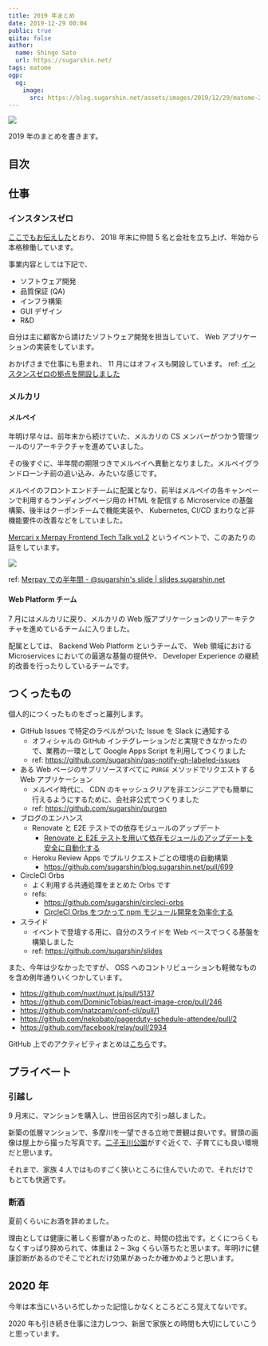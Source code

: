 ```yaml
---
title: 2019 年まとめ
date: 2019-12-29 00:04
public: true
qiita: false
author:
  name: Shingo Sato
  url: https://sugarshin.net/
tags: matome
ogp:
  og:
    image:
      src: https://blog.sugarshin.net/assets/images/2019/12/29/matome-2019/main.jpg
---
```


![](/assets/images/2019/12/29/matome-2019/main.jpg)

2019 年のまとめを書きます。

## 目次

## 仕事

### インスタンスゼロ

[ここでもお伝えした](/2019/02/01/instance0/ "インスタンスゼロ株式会社を共同創業しました")とおり、 2018 年末に仲間 5 名と会社を立ち上げ、年始から本格稼働しています。

事業内容としては下記で、

- ソフトウェア開発
- 品質保証 (QA)
- インフラ構築
- GUI デザイン
- R&D

自分は主に顧客から請けたソフトウェア開発を担当していて、 Web アプリケーションの実装をしています。

おかげさまで仕事にも恵まれ、 11 月にはオフィスも開設しています。 ref: [インスタンスゼロの拠点を開設しました](https://ja.ngs.io/2019/11/01/ins0-fudomae/)

### メルカリ

#### メルペイ

年明け早々は、前年末から続けていた、メルカリの CS メンバーがつかう管理ツールのリアーキテクチャを進めていました。

その後すぐに、半年間の期限つきでメルペイへ異動となりました。メルペイグランドローンチ前の追い込み、みたいな感じです。

メルペイのフロントエンドチームに配属となり、前半はメルペイの各キャンペーンで利用するランディングページ用の HTML を配信する Microservice の基盤構築、後半はクーポンチームで機能実装や、 Kubernetes, CI/CD まわりなど非機能要件の改善などをしていました。

[Mercari x Merpay Frontend Tech Talk vol.2](https://mercari.connpass.com/event/134185/) というイベントで、このあたりの話をしています。

![](/assets/images/2019/12/29/matome-2019/e.jpg)

ref: [Merpay での半年間 - @sugarshin's slide | slides.sugarshin.net](https://slides.sugarshin.net/half-year-at-merpay/)

#### Web Platform チーム

7 月にはメルカリに戻り、メルカリの Web 版アプリケーションのリアーキテクチャを進めているチームに入りました。

配属としては、 Backend Web Platform というチームで、 Web 領域における Microservices においての最適な基盤の提供や、 Developer Experience の継続的改善を行ったりしているチームです。

## つくったもの

個人的につくったものをざっと羅列します。

- GitHub Issues で特定のラベルがついた Issue を Slack に通知する
  - オフィシャルの GitHub インテグレーションだと実現できなかったので、業務の一環として Google Apps Script を利用してつくりました
  - ref: https://github.com/sugarshin/gas-notify-gh-labeled-issues
- ある Web ページのサブリソースすべてに `PURGE` メソッドでリクエストする Web アプリケーション
  - メルペイ時代に、 CDN のキャッシュクリアを非エンジニアでも簡単に行えるようにするために、会社非公式でつくりました
  - ref: https://github.com/sugarshin/purgen
- ブログのエンハンス
  - Renovate と E2E テストでの依存モジュールのアップデート
    - [Renovate と E2E テストを用いて依存モジュールのアップデートを安全に自動化する](/2019/06/01/renovate-with-e2e-test/)
  - Heroku Review Apps でプルリクエストごとの環境の自動構築
    - https://github.com/sugarshin/blog.sugarshin.net/pull/699
- CircleCI Orbs
  - よく利用する共通処理をまとめた Orbs です
  - refs:
    - https://github.com/sugarshin/circleci-orbs
    - [CircleCI Orbs をつかって npm モジュール開発を効率化する](/2019/06/26/npm-modules-development-with-circleci-orbs/)
- スライド
  - イベントで登壇する用に、自分のスライドを Web ベースでつくる基盤を構築しました
  - ref: https://github.com/sugarshin/slides

また、今年は少なかったですが、 OSS へのコントリビューションも軽微なものを含め例年通りいくつかしています。

- https://github.com/nuxt/nuxt.js/pull/5137
- https://github.com/DominicTobias/react-image-crop/pull/246
- https://github.com/natzcam/conf-cli/pull/1
- https://github.com/nekobato/pagerduty-schedule-attendee/pull/2
- https://github.com/facebook/relay/pull/2934

GitHub 上でのアクティビティまとめは[こちら](/search/?q=%5BMonthly%20report%5D%202019)です。

## プライベート

### 引越し

9 月末に、マンションを購入し、世田谷区内で引っ越しました。

新築の低層マンションで、多摩川を一望できる立地で景観は良いです。冒頭の画像は屋上から撮った写真です。[二子玉川公園](https://www.city.setagaya.lg.jp/mokuji/kusei/012/015/001/004/d00124898.html)がすぐ近くで、子育てにも良い環境だと思います。

それまで、家族 4 人ではものすごく狭いところに住んでいたので、それだけでもとても快適です。

### 断酒

夏前くらいにお酒を辞めました。

理由としては健康に著しく影響があったのと、時間の捻出です。とくにつらくもなくすっぱり辞められて、体重は 2 ~ 3kg くらい落ちたと思います。年明けに健康診断があるのでそこでどれだけ効果があったか確かめようと思います。

## 2020 年

今年は本当にいろいろ忙しかった記憶しかなくところどころ覚えてないです。

2020 年も引き続き仕事に注力しつつ、新居で家族との時間も大切にしていこうと思っています。
